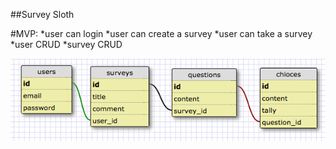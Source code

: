##Survey Sloth

#MVP:
*user can login
*user can create a survey
*user can take a survey
*user CRUD
*survey CRUD


<img src="slothschema.png">
